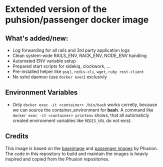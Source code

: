 # Extended version of the puhsion/passenger docker image

## What's added/new:

 * Log forwarding for all rails and 3rd party application logs
 * Clean system-wide RAILS_ENV, RACK_ENV, NODE_ENV handling
 * Automated ENV variable setup
 * Prepared start scripts for sidekiq, clockwork, ...
 * Pre-installed helper like `psql`, `redis-cli`, `wget`, `ruby rest-client`
 * No sshd daemon (use `docker exec`) exclusivly

## Environment Variables

 * Only `docker exec -it <container> /bin/bash` works corretly, because we can source the container_environment for __bash__. A command like `docker exec -it <container> printenv` shows, that all automaticly created environment variables like `REDIS_URL` do not exist.

## Credits

This image is based on the [baseimage](https://github.com/phusion/baseimage-docker) and [passenger images](https://github.com/phusion/passenger-docker) by Phusion. The code in this repository to build and maintain the images is heavly inspired and copied from the Phusion repositories.
